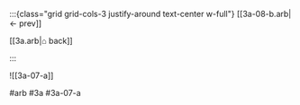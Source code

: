 :::{class="grid grid-cols-3 justify-around text-center w-full"}
[[3a-08-b.arb|← prev]]

[[3a.arb|⌂ back]]

<span/>

:::

![[3a-07-a]]

#arb #3a #3a-07-a

